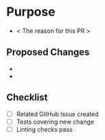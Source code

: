 # Purpose

  - < The reason for this PR >

## Proposed Changes

  - 
  -

## Checklist

- [ ] Related GitHub Issue created
- [ ] Tests covering new change
- [ ] Linting checks pass
